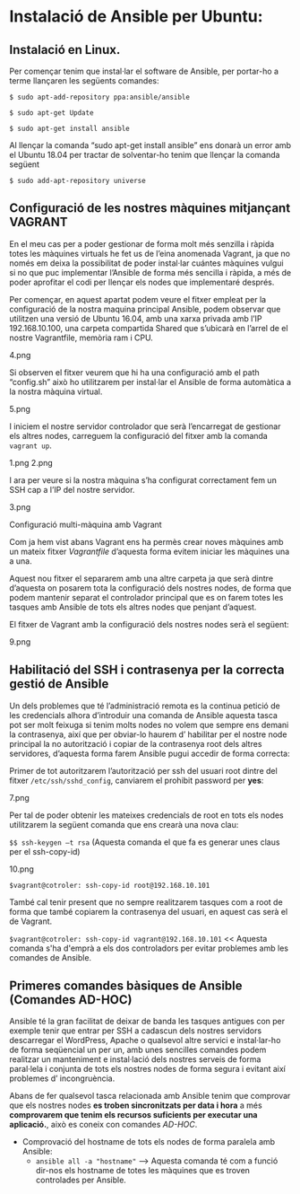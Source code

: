 # Instalació de Ansible per Ubuntu:

## Instalació en Linux.
Per començar tenim que instal·lar el software de Ansible, per portar-ho a terme llançaren les següents comandes:

`$ sudo apt-add-repository ppa:ansible/ansible`

`$ sudo apt-get Update`

`$ sudo apt-get install ansible`

Al llençar la comanda “sudo apt-get install ansible” ens donarà un error amb el Ubuntu 18.04 per tractar de solventar-ho tenim que llençar la comanda següent

`$ sudo add-apt-repository universe`

<a name="controllernode"></a>
## Configuració de les nostres màquines mitjançant VAGRANT

En el meu cas per a poder gestionar de forma molt més senzilla i ràpida totes les màquines virtuals he fet us de l’eina anomenada Vagrant, ja que no només em deixa la possibilitat de poder instal·lar cuántes màquines vulgui si no que puc implementar l’Ansible de forma més sencilla i ràpida, a més de poder aprofitar el codi per llençar els nodes que implementaré després.

Per començar, en aquest apartat podem veure el fitxer empleat per la configuració de la nostra maquina principal Ansible, podem observar que utilitzen una versió de Ubuntu 16.04, amb una xarxa privada amb l’IP 192.168.10.100, una carpeta compartida Shared que s’ubicarà en l’arrel de el nostre Vagrantfile, memòria ram i CPU. 

4.png

Si observen el fitxer veurem que hi ha una configuració amb el path “config.sh” això ho utilitzarem per instal·lar el Ansible de forma automàtica a la nostra màquina virtual.

5.png

I iniciem el nostre servidor controlador que serà l’encarregat de gestionar els altres nodes, carreguem la configuració del fitxer amb la comanda `vagrant up`.

1.png
2.png

I ara per veure si la nostra màquina s’ha configurat correctament fem un SSH cap a l’IP del nostre servidor.

3.png 

Configuració multi-màquina amb Vagrant

Com ja hem vist abans Vagrant ens ha permès crear noves màquines amb un mateix fitxer *Vagrantfile* d’aquesta forma evitem iniciar les màquines una a una.

Aquest nou fitxer el separarem amb una altre carpeta ja que serà dintre d’aquesta on posarem tota la configuració dels nostres nodes, de forma que podem mantenir separat el controlador principal que es on farem totes les tasques amb Ansible de tots els altres nodes que penjant d’aquest.

El fitxer de Vagrant amb la configuració dels nostres nodes serà el següent:

9.png


<a name="ssh-passwd"></a>
## Habilitació del SSH i contrasenya per la correcta gestió de Ansible

Un dels problemes que té l’administració remota es la continua petició de les credencials alhora d’introduir una comanda de Ansible aquesta tasca pot ser molt feixuga si tenim molts nodes no volem que sempre ens demani la contrasenya, així que per obviar-lo haurem d’ habilitar per el nostre node principal la no autorització i copiar de la contrasenya root dels altres servidores, d’aquesta forma farem Ansible pugui accedir de forma correcta:

Primer de tot autoritzarem l’autorització per ssh del usuari root dintre del fitxer `/etc/ssh/sshd_config`, canviarem el prohibit password per **yes**:

7.png

Per tal de poder obtenir les mateixes credencials de root en tots els nodes utilitzarem la següent comanda que ens crearà una nova clau:

`$$ ssh-keygen –t rsa` (Aquesta comanda el que fa es generar unes claus per el ssh-copy-id)

10.png

`$vagrant@cotroler: ssh-copy-id root@192.168.10.101`

També cal tenir present que no sempre realitzarem tasques com a root de forma que també copiarem la contrasenya del usuari, en aquest cas serà el de Vagrant.

`$vagrant@cotroler: ssh-copy-id vagrant@192.168.10.101` << Aquesta comanda s'ha d'emprà a els dos controladors per evitar problemes amb les comandes de Ansible.

## Primeres comandes bàsiques de Ansible (Comandes AD-HOC)

Ansible té la gran facilitat de deixar de banda les tasques antigues con per exemple tenir que entrar per SSH a cadascun dels nostres servidors descarregar el WordPress, Apache o qualsevol altre servici e instal·lar-ho de forma seqüencial un per un, amb unes sencilles comandes podem realitzar un manteniment e instal·lació dels nostres serveis de forma paral·lela i conjunta de tots els nostres nodes de forma segura i evitant així problemes d’ incongruència.

Abans de fer qualsevol tasca relacionada amb Ansible tenim que comprovar que els nostres nodes **es troben sincronitzats per data i hora** a més **comprovarem que tenim els recursos suficients per executar una aplicació.**, això es coneix con comandes *AD-HOC*.

* Comprovació del hostname de tots els nodes de forma paralela amb Ansible:
  * `ansible all -a "hostname"` --> Aquesta comanda té com a funció dir-nos els hostname de totes les màquines que es troven controlades per Ansible.
  










